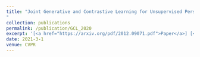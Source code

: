 ```yaml
---
title: "Joint Generative and Contrastive Learning for Unsupervised Person Re-identification
"
collection: publications
permalink: /publication/GCL_2020
excerpt: '[<a href="https://arxiv.org/pdf/2012.09071.pdf">Paper</a>] [<a href="https://github.com/chenhao2345/GCL">Code</a>]'
date: 2021-3-1
venue: CVPR
---
```


